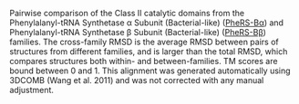 Pairwise comparison of the Class II catalytic domains from the Phenylalanyl-tRNA Synthetase &alpha; Subunit (Bacterial-like) (<a href='/class2/phe1'>PheRS-Bα</a>) and Phenylalanyl-tRNA Synthetase &beta; Subunit (Bacterial-like) (<a href='/class2/phe2'>PheRS-Bβ</a>) families. 
	The cross-family RMSD is the average RMSD between pairs of structures from different families, and is
	 larger than the total RMSD, which compares structures both within- and between-families. TM scores are bound between 0 and 1. 
	 This alignment was generated automatically using 3DCOMB (Wang et al. 2011) and was not corrected with any manual adjustment.
